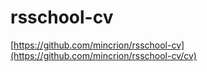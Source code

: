 # rsschool-cv
[https://github.com/mincrion/rsschool-cv](https://github.com/mincrion/rsschool-cv/cv)
